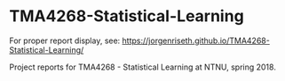 # TMA4268-Statistical-Learning
For proper report display, see:
https://jorgenriseth.github.io/TMA4268-Statistical-Learning/


Project reports for TMA4268 - Statistical Learning at NTNU, spring 2018. 
